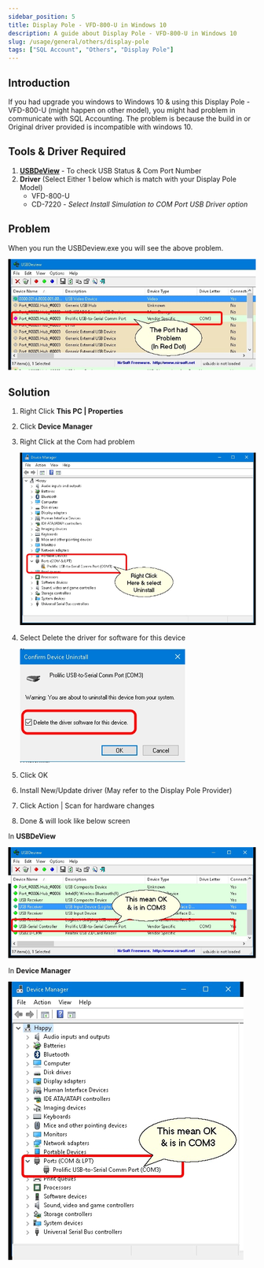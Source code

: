 ```yaml
---
sidebar_position: 5
title: Display Pole - VFD-800-U in Windows 10
description: A guide about Display Pole - VFD-800-U in Windows 10
slug: /usage/general/others/display-pole
tags: ["SQL Account", "Others", "Display Pole"]
---
```


## Introduction

If you had upgrade you windows to Windows 10 & using this Display Pole - VFD-800-U (might happen on other model), you might had problem in communicate with SQL Accounting.
The problem is because the build in or Original driver provided is incompatible with windows 10.

## Tools & Driver Required

1. **[USBDeView](http://www.nirsoft.net/utils/usb_devices_view.html)** - To check USB Status & Com Port Number
2. **Driver** (Select Either 1 below which is match with your Display Pole Model)
    - VFD-800-U
    - CD-7220 - *Select Install Simulation to COM Port USB Driver option*

## Problem

When you run the USBDeview.exe you will see the above problem.

![display-problem](../../../../static/img/usage/general/others/display-pole/display-problem.jpg)

## Solution

1. Right Click **This PC | Properties**
2. Click **Device Manager**
3. Right Click at the Com had problem

    ![display-solution1](../../../../static/img/usage/general/others/display-pole/display-solution1.jpg)

4. Select Delete the driver for software for this device

    ![display-solution2](../../../../static/img/usage/general/others/display-pole/display-solution2.jpg)

5. Click OK
6. Install New/Update driver (May refer to the Display Pole Provider)
7. Click Action | Scan for hardware changes
8. Done & will look like below screen

In **USBDeView**

![display-solution3](../../../../static/img/usage/general/others/display-pole/display-solution3.jpg)

In **Device Manager**

![display-solution4](../../../../static/img/usage/general/others/display-pole/display-solution4.jpg)

